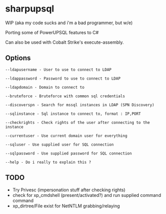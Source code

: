 # sharpupsql

WIP (aka my code sucks and i'm a bad programmer, but w/e)

Porting some of PowerUPSQL features to C#

Can also be used with Cobalt Strike's execute-assembly.

## Options

```
--ldapusername - User to use to connect to LDAP

--ldappassword - Password to use to connect to LDAP

--ldapdomain - Domain to connect to

--bruteforce - Bruteforce with common sql credentials

--discoverspn - Search for mssql instances in LDAP (SPN Discovery)

--sqlinstance - Sql instance to connect to, format : IP,PORT

--checkrights - Check rights of the user after connecting to the instance

--currentuser - Use current domain user for everything

--sqluser - Use supplied user for SQL connection

--sqlpassword - Use supplied password for SQL connection

--help - Do i really to explain this ?
```

## TODO 
- Try Privesc (impersonation stuff after checking rights)
- check for xp_cmdshell (present/activated?) and run supplied command command
- xp_dirtree/File exist for NetNTLM grabbing/relaying
